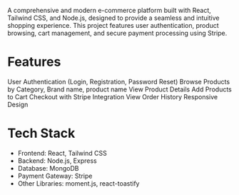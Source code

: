 A comprehensive and modern e-commerce platform built with React, Tailwind CSS, and Node.js, designed to provide a seamless and intuitive shopping experience. This project features user authentication, product browsing, cart management, and secure payment processing using Stripe.

# Features
User Authentication (Login, Registration, Password Reset)
Browse Products by Category, Brand name, product name
View Product Details
Add Products to Cart
Checkout with Stripe Integration
View Order History
Responsive Design
# Tech Stack
* Frontend: React, Tailwind CSS
* Backend: Node.js, Express
* Database: MongoDB
* Payment Gateway: Stripe
* Other Libraries: moment.js, react-toastify
